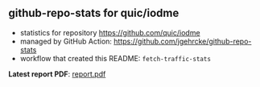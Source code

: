 ## github-repo-stats for quic/iodme

- statistics for repository https://github.com/quic/iodme
- managed by GitHub Action: https://github.com/jgehrcke/github-repo-stats
- workflow that created this README: `fetch-traffic-stats`

**Latest report PDF**: [report.pdf](https://github.com/njjetha/System-Design/raw/github-repo-stats/quic/iodme/latest-report/report.pdf)

